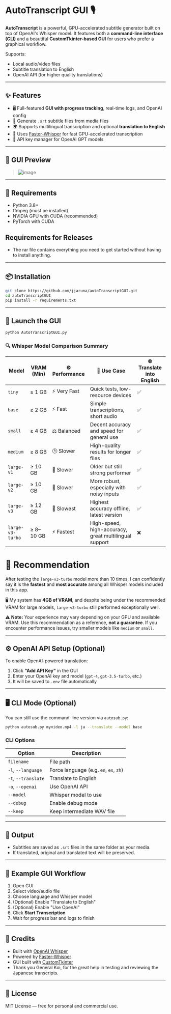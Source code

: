 # AutoTranscript GUI 🎙️

**AutoTranscript** is a powerful, GPU-accelerated subtitle generator built on top of OpenAI's Whisper model. It features both a **command-line interface (CLI)** and a beautiful **CustomTkinter-based GUI** for users who prefer a graphical workflow.

Supports:
- Local audio/video files
- Subtitle translation to English
- OpenAI API (for higher quality translations)

---

## ✨ Features

- 🖥️ Full-featured **GUI with progress tracking**, real-time logs, and OpenAI config
- 📜 Generate `.srt` subtitle files from media files
- 🌍 Supports multilingual transcription and optional **translation to English**
- 🧠 Uses [Faster-Whisper](https://github.com/guillaumekln/faster-whisper) for fast GPU-accelerated transcription
- 🔐 API key manager for OpenAI GPT models

---

## 📸 GUI Preview

> ![image](https://github.com/user-attachments/assets/d328dff2-4d82-485c-95b8-162405a3e856)

---

## 🧩 Requirements

- Python 3.8+
- ffmpeg (must be installed)
- NVIDIA GPU with CUDA (recommended)
- PyTorch with CUDA

## Requirements for Releases 

 - The rar file contains everything you need to get started without having to install anything.

---

## 📦 Installation

```bash
git clone https://github.com/jjaruna/autoTranscriptGUI.git
cd autoTranscriptGUI
pip install -r requirements.txt
```
---

## 🚀 Launch the GUI

```bash
python AutoTranscriptGUI.py
```
### 🔍 Whisper Model Comparison Summary

| Model               | VRAM (Min)    | ⚙️ Performance        | 🎯 Use Case                                               | 🌐 Translate into English |
|--------------------|---------------|------------------------|-----------------------------------------------------------|--------------------------|
| `tiny`             | ≥ 1 GB        | ⚡ Very Fast            | Quick tests, low-resource devices                         | ✅                        |
| `base`             | ≥ 2 GB        | ⚡ Fast                 | Simple transcriptions, short audio                        | ✅                        |
| `small`            | ≥ 4 GB        | ⚖️ Balanced            | Decent accuracy and speed for general use                | ✅                        |
| `medium`           | ≥ 8 GB        | 🕒 Slower              | High-quality results for longer files                    | ✅                        |
| `large-v1`         | ≥ 10 GB       | 🐢 Slower              | Older but still strong performer                         | ✅                        |
| `large-v2`         | ≥ 10 GB       | 🐢 Slower              | More robust, especially with noisy inputs                | ✅                        |
| `large-v3`         | ≥ 12 GB       | 🐌 Slowest             | Highest accuracy offline, latest version                 | ✅                        |
| `large-v3-turbo`   | ≥ 8–10 GB     | ⚡ Fastest             | High-speed, high-accuracy, great multilingual support     | ❌                        |


# 🧠 Recommendation

After testing the `large-v3-turbo` model more than 10 times, I can confidently say it is the **fastest** and **most accurate** among all Whisper models included in this app.

🖥️ My system has **4GB of VRAM**, and despite being under the recommended VRAM for large models, `large-v3-turbo` still performed exceptionally well.

⚠️ **Note:** Your experience may vary depending on your GPU and available VRAM. Use this recommendation as a reference, **not a guarantee**. If you encounter performance issues, try smaller models like `medium` or `small`.

---

## ⚙️ OpenAI API Setup (Optional)

To enable OpenAI-powered translation:

1. Click **"Add API Key"** in the GUI
2. Enter your OpenAI key and model (`gpt-4`, `gpt-3.5-turbo`, etc.)
3. It will be saved to `.env` file automatically

---

## 🖥️ CLI Mode (Optional)

You can still use the command-line version via `autosub.py`:

```bash
python autosub.py myvideo.mp4 -l ja --translate --model base
```

### CLI Options

| Option              | Description |
|---------------------|-------------|
| `filename`          | File path |
| `-l`, `--language`  | Force language (e.g. `en`, `es`, `zh`) |
| `-t`, `--translate` | Translate to English |
| `-o`, `--openai`    | Use OpenAI API |
| `--model`           | Whisper model to use |
| `--debug`           | Enable debug mode |
| `--keep`            | Keep intermediate WAV file |

---

## 📝 Output

- Subtitles are saved as `.srt` files in the same folder as your media.
- If translated, original and translated text will be preserved.

---

## 🧪 Example GUI Workflow

1. Open GUI
2. Select video/audio file
3. Choose language and Whisper model
4. (Optional) Enable "Translate to English"
5. (Optional) Enable "Use OpenAI"
6. Click **Start Transcription**
7. Wait for progress bar and logs to finish

---

## 🙏 Credits

- Built with [OpenAI Whisper](https://github.com/openai/whisper)
- Powered by [Faster-Whisper](https://github.com/guillaumekln/faster-whisper)
- GUI built with [CustomTkinter](https://github.com/TomSchimansky/CustomTkinter)
- Thank you General Koi, for the great help in testing and reviewing the Japanese transcripts.

---

## 📄 License

MIT License — free for personal and commercial use.

